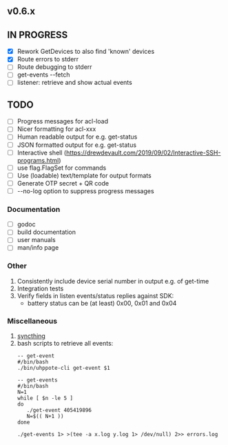 ## v0.6.x

## IN PROGRESS

- [x] Rework GetDevices to also find 'known' devices
- [x] Route errors to stderr
- [ ] Route debugging to stderr
- [ ] get-events --fetch
- [ ] listener: retrieve and show actual events

## TODO

- [ ] Progress messages for acl-load
- [ ] Nicer formatting for acl-xxx
- [ ] Human readable output for e.g. get-status
- [ ] JSON formatted output for e.g. get-status
- [ ] Interactive shell (https://drewdevault.com/2019/09/02/Interactive-SSH-programs.html)
- [ ] use flag.FlagSet for commands
- [ ] Use (loadable) text/template for output formats
- [ ] Generate OTP secret + QR code
- [ ] --no-log option to suppress progress messages

### Documentation

- [ ] godoc
- [ ] build documentation
- [ ] user manuals
- [ ] man/info page

### Other

1.  Consistently include device serial number in output e.g. of get-time
2.  Integration tests
3.  Verify fields in listen events/status replies against SDK:
    - battery status can be (at least) 0x00, 0x01 and 0x04

### Miscellaneous

1. [syncthing](https://tonsky.me/blog/syncthing/?utm_source=hackerbits.com&utm_medium=email&utm_campaign=issue54)
2. bash scripts to retrieve all events:
   ```
   -- get-event
   #/bin/bash
   ./bin/uhppote-cli get-event $1

   -- get-events
   #/bin/bash
   N=1
   while [ $n -le 5 ]
   do
      ./get-event 405419896
      N=$(( N+1 ))
   done

   ./get-events 1> >(tee -a x.log y.log 1> /dev/null) 2>> errors.log
   ```
